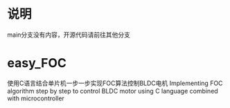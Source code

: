 # 说明
main分支没有内容，开源代码请前往其他分支
# easy_FOC
 使用C语言结合单片机一步一步实现FOC算法控制BLDC电机 Implementing FOC algorithm step by step to control BLDC motor using C language combined with microcontroller
